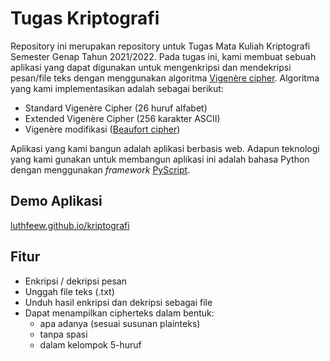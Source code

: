 # Tugas Kriptografi

Repository ini merupakan repository untuk Tugas Mata Kuliah Kriptografi Semester Genap Tahun 2021/2022. Pada tugas ini, kami membuat sebuah aplikasi yang dapat digunakan untuk mengenkripsi dan mendekripsi pesan/file teks dengan menggunakan algoritma [Vigenère cipher](https://id.wikipedia.org/wiki/Sandi_Vigen%C3%A8re). Algoritma yang kami implementasikan adalah sebagai berikut:

- Standard Vigenère Cipher (26 huruf alfabet)
- Extended Vigenère Cipher (256 karakter ASCII)
- Vigenère modifikasi ([Beaufort cipher](https://en.wikipedia.org/wiki/Beaufort_cipher))

Aplikasi yang kami bangun adalah aplikasi berbasis web. Adapun teknologi yang kami gunakan untuk membangun aplikasi ini adalah bahasa Python dengan menggunakan *framework* [PyScript](https://pyscript.net/).

## Demo Aplikasi

[luthfeew.github.io/kriptografi](https://luthfeew.github.io/kriptografi/)

## Fitur

- Enkripsi / dekripsi pesan
- Unggah file teks (.txt)
- Unduh hasil enkripsi dan dekripsi sebagai file
- Dapat menampilkan cipherteks dalam bentuk:
  - apa adanya (sesuai susunan plainteks)
  - tanpa spasi
  - dalam kelompok 5-huruf
